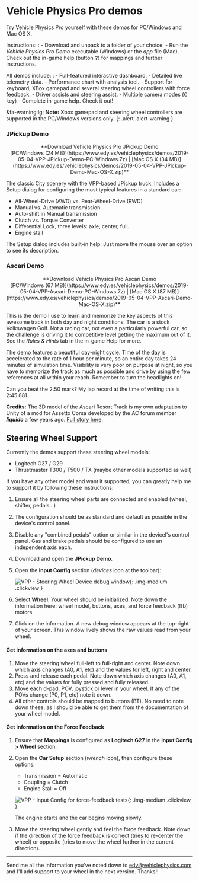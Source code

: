 # Vehicle Physics Pro demos

Try Vehicle Physics Pro yourself with these demos for PC/Windows and Mac OS X.

Instructions:
:	- Download and unpack to a folder of your choice.
	- Run the _Vehicle Physics Pro Demo_ executable (Windows) or the _app_ file (Mac).
	- Check out the in-game help (button <kbd>**?**</kbd>) for mappings and further instructions.

All demos include:
:	- Full-featured interactive dashboard.
	- Detailed live telemetry data.
	- Performance chart with analysis tool.
	- Support for keyboard, XBox gamepad and several steering wheel controllers with force feedback.
	- Driver assists and steering assist.
	- Multiple camera modes (<kbd>C</kbd> key)
	- Complete in-game help. Check it out!

&fa-warning:lg; **Note:** Xbox gamepad and steering wheel controllers are supported in the PC/Windows versions only.
{: .alert .alert-warning }

### JPickup Demo

<div class="imagegallery" sm="2" md="2" lg="2" style="display:none">
	<img class="clickview" src="/img/demos/vpp-jpickup-city-1.png" alt="Vehicle Physics Pro - JPickup Demo">
	<img class="clickview" src="/img/demos/vpp-jpickup-city-2.png" alt="Vehicle Physics Pro - JPickup Demo">
</div>

<center>**Download Vehicle Physics Pro JPickup Demo<br>
[PC/Windows&nbsp;(24&nbsp;MB)](https://www.edy.es/vehiclephysics/demos/2019-05-04-VPP-JPickup-Demo-PC-Windows.7z) | [Mac&nbsp;OS&nbsp;X&nbsp;(34&nbsp;MB)](https://www.edy.es/vehiclephysics/demos/2019-05-04-VPP-JPickup-Demo-Mac-OS-X.zip)**</center>

The classic City scenery with the VPP-based JPickup truck. Includes a Setup dialog for configuring
the most typical features in a standard car:

- All-Wheel-Drive (AWD) vs. Rear-Wheel-Drive (RWD)
- Manual vs. Automatic transmission
- Auto-shift in Manual transmission
- Clutch vs. Torque Converter
- Differential Lock, three levels: axle, center, full.
- Engine stall

The Setup dialog includes built-in help. Just move the mouse over an option to see its description.

### Ascari Demo

<div class="imagegallery" sm="2" md="2" lg="2" style="display:none">
	<img class="clickview" src="/img/demos/vpp-ascari-golf-1.png" alt="Vehicle Physics Pro - Ascari Demo">
	<img class="clickview" src="/img/demos/vpp-ascari-golf-2.png" alt="Vehicle Physics Pro - Ascari Demo">
</div>

<center>**Download Vehicle Physics Pro Ascari Demo<br>
[PC/Windows&nbsp;(67&nbsp;MB)](https://www.edy.es/vehiclephysics/demos/2019-05-04-VPP-Ascari-Demo-PC-Windows.7z) | [Mac&nbsp;OS&nbsp;X&nbsp;(87&nbsp;MB)](https://www.edy.es/vehiclephysics/demos/2019-05-04-VPP-Ascari-Demo-Mac-OS-X.zip)**</center>

This is the demo I use to learn and memorize the key aspects of this awesome track in both day and
night conditions. The car is a stock Volkswagen Golf. Not a racing car, not even a particularly
powerful car, so the challenge is driving it to competitive level getting the maximum out of it.
See the _Rules & Hints_ tab in the in-game Help for more.

The demo features a beautiful day-night cycle. Time of the day is accelerated to the rate of 1 hour
per minute, so an entire day takes 24 minutes of simulation time. Visibility is very poor on purpose
at night, so you have to memorize the track as much as possible and drive by using the few
references at all within your reach. Remember to turn the headlights on!

Can you beat the 2:50 mark? My lap record at the time of writing this is 2:45.881.

**Credits:** The 3D model of the Ascari Resort Track is my own adaptation to Unity of a mod for
Assetto Corsa developed by the AC forum member **_liquido_** a few years ago. [Full story here](https://assettocorsamods.net/threads/ascari-race-resort-ronda-spain.235/).

## Steering Wheel Support

Currently the demos support these steering wheel models:

- Logitech G27 / G29
- Thrustmaster T300 / T500 / TX (maybe other models supported as well)

If you have any other model and want it supported, you can greatly help me to support it by
following these instructions:

1. Ensure all the steering wheel parts are connected and enabled (wheel, shifter, pedals...)
2. The configuration should be as standard and default as possible in the device's control panel.
3. Disable any "combined pedals" option or similar in the devicel's control panel. Gas and brake
	pedals should be configured to use an independent axis each.
4. Download and open the **JPickup Demo**.
5. Open the **Input Config** section (_devices_ icon at the toolbar):

	![VPP - Steering Wheel Device debug window](/img/about/vpp-live-steering-wheel-device-info.png){: .img-medium .clickview }

6. Select **Wheel**. Your wheel should be initialized. Note down the information here: wheel model,
	buttons, axes, and force feedback (ffb) motors.
7. Click on the information. A new debug window appears at the top-right of your screen. This window
	lively shows the raw values read from your wheel.

#### Get information on the axes and buttons

1. Move the steering wheel full-left to full-right and center. Note down which axis changes
	(A0, A1, etc) and the values for left, right and center.
2. Press and release each pedal. Note down which axis changes (A0, A1, etc) and the values for
	fully pressed and fully released.
3. Move each d-pad, POV, joystick or lever in your wheel. If any of the POVs change (P0, P1, etc)
	note it down.
4. All other controls should be mapped to buttons (BT). No need to note down these, as I should be
	able to get them from the documentation of your wheel model.

#### Get information on the Force Feedback

1. Ensure that **Mappings** is configured as **Logitech G27** in the **Input Config > Wheel**
	section.
2. Open the **Car Setup** section (_wrench_ icon), then configure these options:

	- Transmission = Automatic
	- Coupling = Clutch
	- Engine Stall = Off

	![VPP - Input Config for force-feedback tests](/img/about/vpp-input-config-force-feedback-test.png){: .img-medium .clickview }

	The engine starts and the car begins moving slowly.

3. Move the steering wheel gently and feel the force feedback. Note down if the direction of the
	force feedback is correct (tries to re-center the wheel) or opposite (tries to move the wheel
	further in the current direction).

---

Send me all the information you've noted down to [edy@vehiclephysics.com](mailto:edy@vehiclephysics.com)
and I'll add support to your wheel in the next version. Thanks!!
